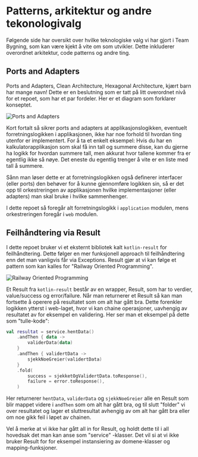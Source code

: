 # Patterns, arkitektur og andre tekonologivalg

Følgende side har oversikt over hvilke teknologiske valg vi har gjort i Team Bygning, som kan være kjekt å vite om som
utvikler. Dette inkluderer overordnet arkitektur, code patterns og andre ting.

## Ports and Adapters

Ports and Adapters, Clean Architecture, Hexagonal Architecture, kjært barn har mange navn! Dette er en beslutning som er
tatt på litt overordnet nivå for et repoet, som har et par fordeler. Her er et diagram som forklarer konseptet.

![Ports and Adapters](https://www.arhohuttunen.com/media/post/hexagonal-architecture/hexagonal-architecture-external-dependencies.svg)

Kort fortalt så sikrer ports and adapters at applikasjonslogikken, eventuelt forretningslogikken i applikasjonen,
ikke har noe forhold til hvordan ting utenfor er implementert. For å ta et enkelt eksempel: Hvis du har en
kalkulatorapplikasjon som skal få inn tall og summere disse, kan du gjerne ha logikk for hvordan summere tall, men
akkurat hvor tallene kommer fra er egentlig ikke så nøye. Det eneste du egentlig trenger å vite er en liste med tall å
summere.

Sånn man løser dette er at forretningslogikken også definerer interfacer (eller ports) den behøver for å kunne
gjennomføre logikken sin, så er det opp til orkestreringen av applikasjonen hvilke implementasjoner (eller adapters) man
skal bruke i hvilke sammenhenger.

I dette repoet så foregår alt forretningslogikk i `application` modulen, mens orkestreringen foregår i `web` modulen.

## Feilhåndtering via Result

I dette repoet bruker vi et eksternt bibliotek kalt `kotlin-result` for feilhåndtering. Dette følger en mer funksjonell
approach til feilhåndtering enn det man vanligvis får via Exceptions. Result gjør at vi kan følge et pattern som kan
kalles for "Railway Oriented Programming".

![Railway Oriented Programming](https://miro.medium.com/v2/resize:fit:1400/0*9d1qrHFWZ8IoTH8W)

Et Result fra `kotlin-result` består av en wrapper, Result, som har to verdier, value/success og error/failure. Når man
returnerer et Result så kan man fortsette å operere på resultatet som om alt har gått bra. Dette forenkler logikken
ytterst i web-laget, hvor vi kan chaine operasjoner, uavhengig av resultatet av for eksempel en validering. Her ser man
et eksempel på dette som "tulle-kode":

```kotlin
val resultat = service.hentData()
    .andThen { data ->
        validerData(data)
    }
    .andThen { validertData ->
        sjekkNoeGreier(validertData)
    }
    .fold(
        success = sjekketOgValidertData.toResponse(),
        failure = error.toResponse(),
    )
```

Her returnerer `hentData`, `validerData` og `sjekkNoeGreier` alle en Result som blir mappet videre i `andThen` som om
alt har gått bra, og til slutt "folder" vi over resultatet og lager et sluttresultat avhengig av om alt har gått bra
eller om noe gikk feil i løpet av chainen.

Vel å merke at vi ikke har gått all in for Result, og holdt dette til i all hovedsak det man kan anse som "service"
-klasser. Det vil si at vi ikke bruker Result for for eksempel instansiering av domene-klasser og mapping-funksjoner.  
